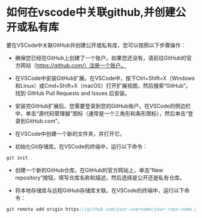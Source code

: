 # 如何在vscode中关联github,并创建公开或私有库

要在VSCode中关联GitHub并创建公开或私有库，您可以按照以下步骤操作：

- 确保您已经在GitHub上创建了一个账户。如果您还没有，请前往GitHub的官方网站（https://github.com/）注册一个账户。

- 在VSCode中安装GitHub扩展。在VSCode中，按下Ctrl+Shift+X（Windows和Linux）或Cmd+Shift+X（macOS）打开扩展视图，然后搜索“GitHub”。找到 GitHub Pull Requests and Issues 后安装。

- 安装完GitHub扩展后，您需要登录到您的GitHub账户。在VSCode的侧边栏中，单击“源代码管理器”图标（通常是一个三角形和条形图标），然后单击“登录到GitHub.com”。

- 在VSCode中创建一个新的文件夹，并打开它。

- 初始化Git存储库。在VSCode的终端中，运行以下命令：
```csharp
git init
```
- 创建一个新的GitHub仓库。在GitHub的官方网站上，单击“New repository”按钮，填写仓库名称和描述，然后选择是公开还是私有仓库。

- 将本地存储库与远程GitHub存储库关联。在VSCode的终端中，运行以下命令：
```csharp
git remote add origin https://github.com/your-username/your-repo-name.git
```
